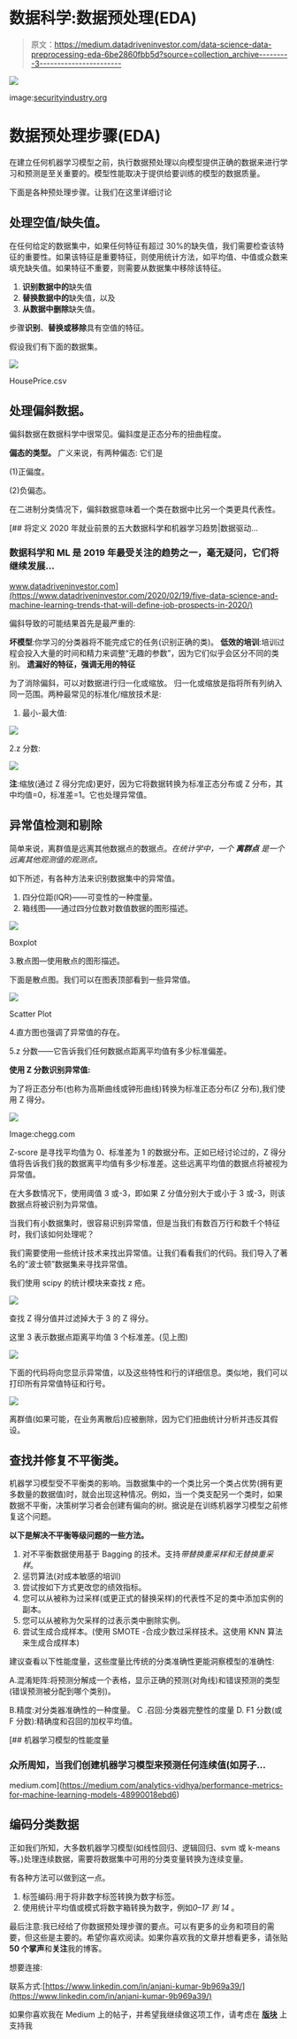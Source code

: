 # 数据科学:数据预处理(EDA)

> 原文：<https://medium.datadriveninvestor.com/data-science-data-preprocessing-eda-6be2860fbb5d?source=collection_archive---------3----------------------->

![](img/813d3f7d44fb9d9f4e9ef1fa2e170a77.png)

image:[securityindustry.org](https://www.securityindustry.org/)

# 数据预处理步骤(EDA)

在建立任何机器学习模型之前，执行数据预处理以向模型提供正确的数据来进行学习和预测是至关重要的。模型性能取决于提供给要训练的模型的数据质量。

下面是各种预处理步骤。让我们在这里详细讨论

## **处理空值/缺失值。**

在任何给定的数据集中，如果任何特征有超过 30%的缺失值，我们需要检查该特征的重要性。如果该特征是重要特征，则使用统计方法，如平均值、中值或众数来填充缺失值。如果特征不重要，则需要从数据集中移除该特征。

1.  **识别数据中的**缺失值
2.  **替换数据中的**缺失值，以及
3.  **从数据中删除**缺失值。

步骤**识别**、**替换或移除**具有空值的特征。

假设我们有下面的数据集。

![](img/f8a87dda44de6b6ce3f6c47fdc60c6d4.png)

HousePrice.csv

## **处理偏斜数据。**

偏斜数据在数据科学中很常见。偏斜度是正态分布的扭曲程度。

**偏态的类型。**
广义来说，有两种偏态:
它们是

(1)正偏度。

(2)负偏态。

在二进制分类情况下，偏斜数据意味着一个类在数据中比另一个类更具代表性。

[](https://www.datadriveninvestor.com/2020/02/19/five-data-science-and-machine-learning-trends-that-will-define-job-prospects-in-2020/) [## 将定义 2020 年就业前景的五大数据科学和机器学习趋势|数据驱动…

### 数据科学和 ML 是 2019 年最受关注的趋势之一，毫无疑问，它们将继续发展…

www.datadriveninvestor.com](https://www.datadriveninvestor.com/2020/02/19/five-data-science-and-machine-learning-trends-that-will-define-job-prospects-in-2020/) 

偏斜导致的可能结果首先是最严重的:

**坏模型**:你学习的分类器将不能完成它的任务(识别正确的类)。
**低效的培训**:培训过程会投入大量的时间和精力来调整“无趣的参数”，因为它们似乎会区分不同的类别。
**遗漏好的特征，强调无用的特征**

为了消除偏斜，可以对数据进行归一化或缩放。
归一化或缩放是指将所有列纳入同一范围。两种最常见的标准化/缩放技术是:

1.  最小-最大值:

![](img/3484d9b9cd07057016e7c2f646c2fbab.png)

2.z 分数:

![](img/279bcda7073e944d6ad75b518abb2d80.png)

**注**:缩放(通过 Z 得分完成)更好，因为它将数据转换为标准正态分布或 Z 分布，其中均值=0，标准差=1。它也处理异常值。

## **异常值检测和剔除**

简单来说，离群值是远离其他数据点的数据点。*在统计学中，一个* ***离群点*** *是一个远离其他观测值的观测点。*

如下所述，有各种方法来识别数据集中的异常值。

1.  四分位距(IQR)——可变性的一种度量。
2.  箱线图——通过四分位数对数值数据的图形描述。

![](img/70929956bc15280c1a6704b8f9b9382c.png)

Boxplot

3.散点图—使用散点的图形描述。

下面是散点图。我们可以在图表顶部看到一些异常值。

![](img/b3b59174a96dae21394b0cfba02a3299.png)

Scatter Plot

4.直方图也强调了异常值的存在。

5.z 分数——它告诉我们任何数据点距离平均值有多少标准偏差。

**使用 Z 分数识别异常值:**

为了将正态分布(也称为高斯曲线或钟形曲线)转换为标准正态分布(Z 分布),我们使用 Z 得分。

![](img/1ff75fbf2bb860c34ce666f827926836.png)

Image:chegg.com

Z-score 是寻找平均值为 0、标准差为 1 的数据分布。正如已经讨论过的，Z 得分值将告诉我们我的数据离平均值有多少标准差。这些远离平均值的数据点将被视为异常值。

在大多数情况下，使用阈值 3 或-3，即如果 Z 分值分别大于或小于 3 或-3，则该数据点将被识别为异常值。

当我们有小数据集时，很容易识别异常值，但是当我们有数百万行和数千个特征时，我们该如何处理呢？

我们需要使用一些统计技术来找出异常值。让我们看看我们的代码。我们导入了著名的“波士顿”数据集来寻找异常值。

我们使用 scipy 的统计模块来查找 z 疮。

![](img/7ac5c1a9e05053f4b04da151f4f8dfe4.png)

查找 Z 得分值并过滤掉大于 3 的 Z 得分。

这里 3 表示数据点距离平均值 3 个标准差。(见上图)

![](img/fcffd11e1e25cceb024bb3532218a116.png)

下面的代码将向您显示异常值，以及这些特性和行的详细信息。类似地，我们可以打印所有异常值特征和行号。

![](img/dec038208d669370aa596355084ddb1b.png)

离群值(如果可能，在业务离散后)应被删除，因为它们扭曲统计分析并违反其假设。

## **查找并修复不平衡类。**

机器学习模型受不平衡类的影响。当数据集中的一个类比另一个类占优势(拥有更多数量的数据值)时，就会出现这种情况。例如，当一个类支配另一个类时，如果数据不平衡，决策树学习者会创建有偏向的树。据说是在训练机器学习模型之前修复这个问题。

**以下是解决不平衡等级问题的一些方法。**

1.  对不平衡数据使用基于 Bagging 的技术。支持*带替换重采样和无替换重采样*。
2.  惩罚算法(对成本敏感的培训)
3.  尝试按如下方式更改您的绩效指标。
4.  您可以从被称为过采样(或更正式的替换采样)的代表性不足的类中添加实例的副本。
5.  您可以从被称为欠采样的过表示类中删除实例。
6.  尝试生成合成样本。(使用 SMOTE -合成少数过采样技术。这使用 KNN 算法来生成合成样本)

建议查看以下性能度量，这些度量比传统的分类准确性更能洞察模型的准确性:

A.混淆矩阵:将预测分解成一个表格，显示正确的预测(对角线)和错误预测的类型(错误预测被分配到哪个类别)。

B.精度:对分类器准确性的一种度量。
C .召回:分类器完整性的度量
D. F1 分数(或 F 分数):精确度和召回的加权平均值。

[](https://medium.com/analytics-vidhya/performance-metrics-for-machine-learning-models-48990018ebd6) [## 机器学习模型的性能度量

### 众所周知，当我们创建机器学习模型来预测任何连续值(如房子…

medium.com](https://medium.com/analytics-vidhya/performance-metrics-for-machine-learning-models-48990018ebd6) 

## **编码分类数据**

正如我们所知，大多数机器学习模型(如线性回归、逻辑回归、svm 或 k-means 等。)处理连续数据，需要将数据集中可用的分类变量转换为连续变量。

有各种方法可以做到这一点。

1.  标签编码:用于将非数字标签转换为数字标签。
2.  使用统计平均值或模式将数字箱转换为数字，例如*0–17 到 14* 。

最后注意:我已经给了你数据预处理步骤的要点。可以有更多的业务和项目的需要，但这些是主要的。希望你喜欢阅读。如果你喜欢我的文章并想看更多，请张贴 **50 个掌声**和**关注**我的博客。

想要连接:

联系方式:[https://www.linkedin.com/in/anjani-kumar-9b969a39/](https://www.linkedin.com/in/anjani-kumar-9b969a39/)

如果你喜欢我在 Medium 上的帖子，并希望我继续做这项工作，请考虑在 [**版块**](https://www.patreon.com/anjanikumar) 上支持我